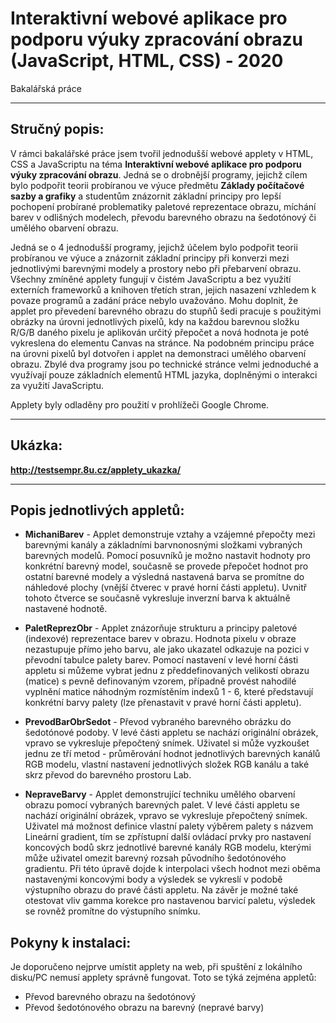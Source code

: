 # Interaktivní webové aplikace pro podporu výuky zpracování obrazu (JavaScript, HTML, CSS) - 2020
Bakalářská práce

---

## Stručný popis:

V rámci bakalářské práce jsem tvořil jednodušší webové applety v HTML, CSS a JavaScriptu na téma **Interaktivní webové aplikace pro podporu výuky zpracování obrazu**. Jedná se o drobnější programy, jejichž cílem bylo podpořit teorii probíranou ve výuce předmětu **Základy počítačové sazby a grafiky** a studentům znázornit základní principy pro lepší pochopení probírané problematiky paletové reprezentace obrazu, míchání barev v odlišných modelech, převodu barevného obrazu na šedotónový či umělého obarvení obrazu.

Jedná se o 4 jednodušší programy, jejichž účelem bylo podpořit teorii probíranou ve výuce a znázornit základní principy při konverzi mezi jednotlivými barevnými modely a prostory nebo při přebarvení obrazu. Všechny zmíněné applety fungují v čistém JavaScriptu a bez využití externích frameworků a knihoven třetích stran, jejich nasazení vzhledem k povaze programů a zadání práce nebylo uvažováno. Mohu doplnit, že applet pro převedení barevného obrazu do stupňů šedi pracuje s použitými obrázky na úrovni jednotlivých pixelů, kdy na každou barevnou složku R/G/B daného pixelu je aplikován určitý přepočet a nová hodnota je poté vykreslena do elementu Canvas na stránce. Na podobném principu práce na úrovni pixelů byl dotvořen i applet na demonstraci umělého obarvení obrazu. Zbylé dva programy jsou po technické stránce velmi jednoduché a využívají pouze základních elementů HTML jazyka, doplněnými o interakci za využití JavaScriptu.

Applety byly odladěny pro použití v prohlížeči Google Chrome.

---

## Ukázka:

**http://testsempr.8u.cz/applety_ukazka/**

---

## Popis jednotlivých appletů:

 - **MichaniBarev** - Applet demonstruje vztahy a vzájemné přepočty mezi barevnými kanály a základními barvnonosnými složkami vybraných barevných modelů. Pomocí posuvníků je možno nastavit hodnoty pro konkrétní barevný model, současně se provede přepočet hodnot pro ostatní barevné modely a výsledná nastavená barva se promítne do náhledové plochy (vnější čtverec v pravé horní části appletu). Uvnitř tohoto čtverce se současně vykresluje inverzní barva k aktuálně nastavené hodnotě.

 - **PaletReprezObr** - Applet znázorňuje strukturu a principy paletové (indexové) reprezentace barev v obrazu. Hodnota pixelu v obraze nezastupuje přímo jeho barvu, ale jako ukazatel odkazuje na pozici v převodní tabulce palety barev. Pomocí nastavení v levé horní části appletu si můžeme vybrat jednu z předdefinovaných velikostí obrazu (matice) s pevně definovaným vzorem, případně provést nahodilé vyplnění matice náhodným rozmístěním indexů 1 - 6, které představují konkrétní barvy palety (lze přenastavit v pravé horní části appletu).

 - **PrevodBarObrSedot** - Převod vybraného barevného obrázku do šedotónové podoby. V levé části appletu se nachází originální obrázek, vpravo se vykresluje přepočtený snímek. Uživatel si může vyzkoušet jednu ze tří metod - průměrování hodnot jednotlivých barevných kanálů RGB modelu, vlastní nastavení jednotlivých složek RGB kanálu a také skrz převod do barevného prostoru Lab.

 - **NepraveBarvy** - Applet demonstrující techniku umělého obarvení obrazu pomocí vybraných barevných palet. V levé části appletu se nachází originální obrázek, vpravo se vykresluje přepočtený snímek. Uživatel má možnost definice vlastní palety výběrem palety s názvem Lineární gradient, tím se zpřístupní další ovládací prvky pro nastavení koncových bodů skrz jednotlivé barevné kanály RGB modelu, kterými může uživatel omezit barevný rozsah původního šedotónového gradientu. Při této úpravě dojde k interpolaci všech hodnot mezi oběma nastavenými koncovými body a výsledek se vykreslí v podobě výstupního obrazu do pravé části appletu. Na závěr je možné také otestovat vliv gamma korekce pro nastavenou barvicí paletu, výsledek se rovněž promítne do výstupního snímku.
 
## Pokyny k instalaci:

Je doporučeno nejprve umístit applety na web, při spuštění z lokálního disku/PC nemusí applety správně fungovat. Toto se týká zejména appletů:

 - Převod barevného obrazu na šedotónový
 - Převod šedotónového obrazu na barevný (nepravé barvy)